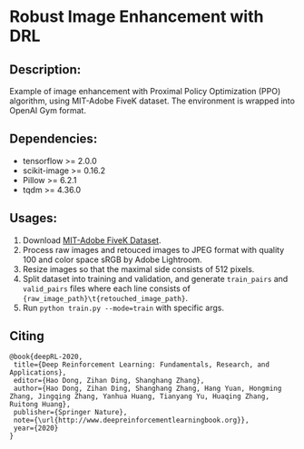 # Robust Image Enhancement with DRL

## Description:
Example of image enhancement with Proximal Policy Optimization (PPO) algorithm, using MIT-Adobe FiveK dataset. The environment is wrapped into OpenAI Gym format.

## Dependencies:
* tensorflow >= 2.0.0
* scikit-image >= 0.16.2
* Pillow >= 6.2.1
* tqdm >= 4.36.0

## Usages:
1. Download [MIT-Adobe FiveK Dataset](https://data.csail.mit.edu/graphics/fivek).
2. Process raw images and retouced images to JPEG format with quality 100 and color space sRGB by Adobe Lightroom.
3. Resize images so that  the maximal side consists of 512 pixels.
4. Split dataset into training and validation, and generate `train_pairs` and `valid_pairs` files where each line consists of `{raw_image_path}\t{retouched_image_path}`.
5. Run `python train.py --mode=train` with specific args.

## Citing

```
@book{deepRL-2020,
 title={Deep Reinforcement Learning: Fundamentals, Research, and Applications},
 editor={Hao Dong, Zihan Ding, Shanghang Zhang},
 author={Hao Dong, Zihan Ding, Shanghang Zhang, Hang Yuan, Hongming Zhang, Jingqing Zhang, Yanhua Huang, Tianyang Yu, Huaqing Zhang, Ruitong Huang},
 publisher={Springer Nature},
 note={\url{http://www.deepreinforcementlearningbook.org}},
 year={2020}
}
```
